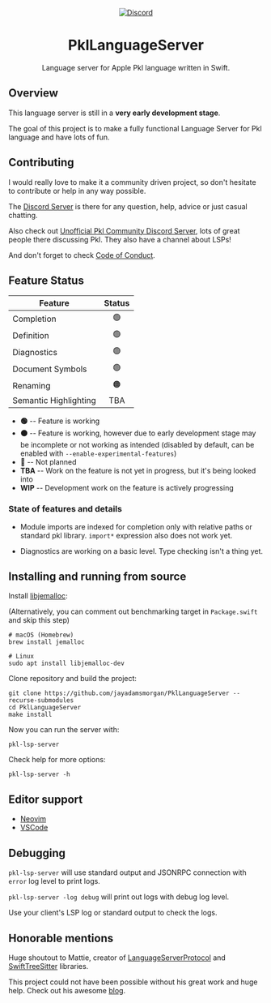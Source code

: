 <div align="center">

[![Discord][discord badge]][discord]

# PklLanguageServer

Language server for Apple Pkl language written in Swift.

</div>

## Overview

This language server is still in a **very early development stage**.

The goal of this project is to make a fully functional Language Server for Pkl language and have lots of fun.

## Contributing

I would really love to make it a community driven project, so don't hesitate to contribute or help in any way possible.

The [Discord Server][discord] is there for any question, help, advice or just casual chatting.

Also check out [Unofficial Pkl Community Discord Server][community discord], lots of great people there discussing Pkl. They also have a channel about LSPs!

And don't forget to check [Code of Conduct](CODE_OF_CONDUCT.md).

## Feature Status

| Feature               | Status |
| --------------------- | :----: |
| Completion            |   🟢   |
| Definition            |   🟢   |
| Diagnostics           |   🟢   |
| Document Symbols      |   🟢   |
| Renaming              |   🟠   |
| Semantic Highlighting |  TBA   |

- **🟢** -- Feature is working
- **🟠** -- Feature is working, however due to early development stage may be incomplete or not working as intended (disabled by default, can be enabled with `--enable-experimental-features`)
- **🔴** -- Not planned
- **TBA** -- Work on the feature is not yet in progress, but it's being looked into
- **WIP** -- Development work on the feature is actively progressing

### State of features and details

- Module imports are indexed for completion only with relative paths or standard pkl library. `import*` expression also does not work yet.

- Diagnostics are working on a basic level. Type checking isn't a thing yet.

## Installing and running from source

Install [libjemalloc][libjemalloc]:

(Alternatively, you can comment out benchmarking target in `Package.swift` and skip this step)

```
# macOS (Homebrew)
brew install jemalloc

# Linux
sudo apt install libjemalloc-dev
```

Clone repository and build the project:

```
git clone https://github.com/jayadamsmorgan/PklLanguageServer --recurse-submodules
cd PklLanguageServer
make install
```

Now you can run the server with:

```
pkl-lsp-server
```

Check help for more options:

```
pkl-lsp-server -h
```

## Editor support

- [Neovim](Editors/Neovim/README.md)
- [VSCode](Editors/VSCode/README.md)

## Debugging

`pkl-lsp-server` will use standard output and JSONRPC connection with `error` log level to print logs.

`pkl-lsp-server -log debug` will print out logs with debug log level.

Use your client's LSP log or standard output to check the logs.

## Honorable mentions

Huge shoutout to Mattie, creator of [LanguageServerProtocol][lsplib] and [SwiftTreeSitter][tslib] libraries.

This project could not have been possible without his great work and huge help. Check out his awesome [blog][matts blog].

[discord]: https://discord.gg/GTe5JvcT
[community discord]: https://discord.gg/3PufS9Jn
[discord badge]: https://img.shields.io/badge/Discord-purple?logo=Discord&label=Chat&color=%235A64EC
[libjemalloc]: https://github.com/jemalloc/jemalloc
[lsplib]: https://github.com/ChimeHQ/LanguageServerProtocol
[tslib]: https://github.com/ChimeHQ/SwiftTreeSitter
[matts blog]: https://www.massicotte.org/

